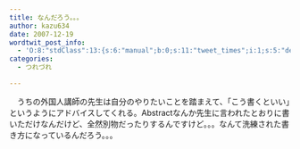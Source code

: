 ```yaml
---
title: なんだろう。。。
author: kazu634
date: 2007-12-19
wordtwit_post_info:
  - 'O:8:"stdClass":13:{s:6:"manual";b:0;s:11:"tweet_times";i:1;s:5:"delay";i:0;s:7:"enabled";i:1;s:10:"separation";s:2:"60";s:7:"version";s:3:"3.7";s:14:"tweet_template";b:0;s:6:"status";i:2;s:6:"result";a:0:{}s:13:"tweet_counter";i:2;s:13:"tweet_log_ids";a:1:{i:0;i:3495;}s:9:"hash_tags";a:0:{}s:8:"accounts";a:1:{i:0;s:7:"kazu634";}}'
categories:
  - つれづれ

---
```

<div class="section">
<p>
    　うちの外国人講師の先生は自分のやりたいことを踏まえて、「こう書くといい」というようにアドバイスしてくれる。Abstractなんか先生に言われたとおりに書いただけなんだけど、全然別物だったりするんですけど。。。なんて洗練された書き方になっているんだろう。。。
</p>
</div>
